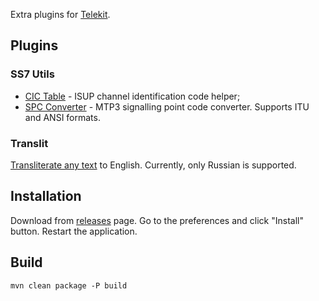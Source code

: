 Extra plugins for [Telekit](https://github.com/mkpaz/telekit).

## Plugins

### SS7 Utils

* [CIC Table](https://github.com/mkpaz/telekit-plugins/tree/master/telekit-ss7utils-plugin/screenshots) - ISUP channel identification code helper;
* [SPC Converter](https://github.com/mkpaz/telekit-plugins/tree/master/telekit-ss7utils-plugin/screenshots) - MTP3 signalling point code converter. Supports ITU and ANSI formats.

### Translit

[Transliterate any text](https://github.com/mkpaz/telekit-plugins/tree/master/telekit-translit-plugin/screenshots) to English. Currently, only Russian is supported.

## Installation

Download from [releases](https://github.com/mkpaz/telekit-plugins/releases) page. Go to the preferences and click "Install" button. Restart the application.

## Build

```
mvn clean package -P build
```
